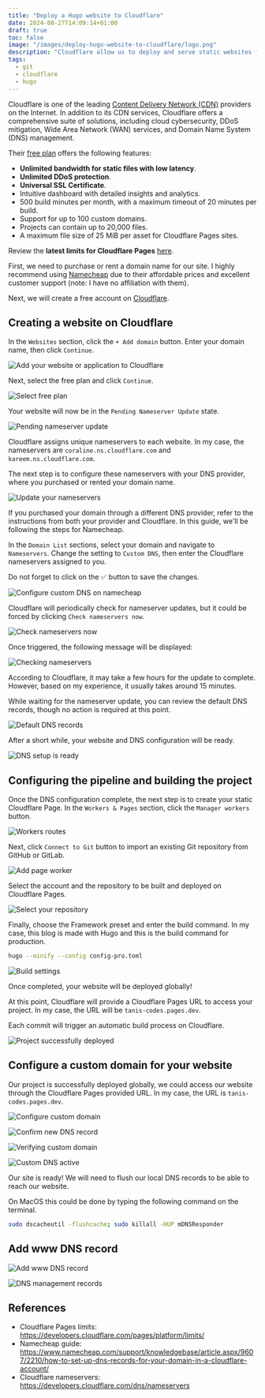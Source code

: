 ```yaml
---
title: "Deploy a Hugo website to Cloudflare"
date: 2024-08-27T14:09:14+01:00
draft: true
toc: false
image: "/images/deploy-hugo-website-to-cloudflare/logo.png"
description: "Cloudflare allow us to deploy and serve static websites for free using a GitHub or GitLab repository. Each commit will trigger an automatic build process on Cloudflare."
tags:
  - git
  - cloudflare
  - hugo
---
```


Cloudflare is one of the leading [Content Delivery Network (CDN)](https://en.wikipedia.org/wiki/Content_delivery_network) providers on the Internet. In addition to its CDN services, Cloudflare offers a comprehensive suite of solutions, including cloud cybersecurity, DDoS mitigation, Wide Area Network (WAN) services, and Domain Name System (DNS) management.

Their [free plan](https://www.cloudflare.com/plans/) offers the following features:
* **Unlimited bandwidth for static files with low latency**.
* **Unlimited DDoS protection**.
* **Universal SSL Certificate**. 
* Intuitive dashboard with detailed insights and analytics.
* 500 build minutes per month, with a maximum timeout of 20 minutes per build.
* Support for up to 100 custom domains.
* Projects can contain up to 20,000 files.
* A maximum file size of 25 MiB per asset for Cloudflare Pages sites.

Review the **latest limits for Cloudflare Pages** [here](https://developers.cloudflare.com/pages/platform/limits/).

First, we need to purchase or rent a domain name for our site. I highly recommend using [Namecheap](https://www.namecheap.com/) due to their affordable prices and excellent customer support (note: I have no affiliation with them).

Next, we will create a free account on [Cloudflare](https://cloudflare.com/).

## Creating a website on Cloudflare

In the `Websites` section, click the `+ Add domain` button. Enter your domain name, then click `Continue`.

![Add your website or application to Cloudflare](/images/deploy-hugo-website-to-cloudflare/add-site.png)

Next, select the free plan and click `Continue`.

![Select free plan](/images/deploy-hugo-website-to-cloudflare/select-free-plan.png)

Your website will now be in the `Pending Nameserver Update` state.

![Pending nameserver update](/images/deploy-hugo-website-to-cloudflare/pending-nameserver-update.png)

Cloudflare assigns unique nameservers to each website. In my case, the nameservers are `coraline.ns.cloudflare.com` and `kareem.ns.cloudflare.com`.

The next step is to configure these nameservers with your DNS provider, where you purchased or rented your domain name.

![Update your nameservers](/images/deploy-hugo-website-to-cloudflare/update-your-nameservers.png)

If you purchased your domain through a different DNS provider, refer to the instructions from both your provider and Cloudflare. In this guide, we'll be following the steps for Namecheap.

In the `Domain List` sections, select your domain and navigate to `Nameservers`. Change the setting to `Custom DNS`, then enter the Cloudflare nameservers assigned to you. 

Do not forget to click on the ✅ button to save the changes.

![Configure custom DNS on namecheap](/images/deploy-hugo-website-to-cloudflare/namecheap-custom-dns.png)

Cloudflare will periodically check for nameserver updates, but it could be forced by clicking `Check nameservers now`.

![Check nameservers now](/images/deploy-hugo-website-to-cloudflare/check-nameservers-now.png)

Once triggered, the following message will be displayed:

![Checking nameservers](/images/deploy-hugo-website-to-cloudflare/checking-nameservers.png)

According to Cloudflare, it may take a few hours for the update to complete. However, based on my experience, it usually takes around 15 minutes.

While waiting for the nameserver update, you can review the default DNS records, though no action is required at this point.

![Default DNS records](/images/deploy-hugo-website-to-cloudflare/default-dns-records.png)

After a short while, your website and DNS configuration will be ready.

![DNS setup is ready](/images/deploy-hugo-website-to-cloudflare/dns-ready.png)

## Configuring the pipeline and building the project

Once the DNS configuration complete, the next step is to create your static Cloudflare Page. In the `Workers & Pages` section, click the `Manager workers` button.

![Workers routes](/images/deploy-hugo-website-to-cloudflare/workers-routes.png)

Next, click `Connect to Git` button to import an existing Git repository from GitHub or GitLab.

![Add page worker](/images/deploy-hugo-website-to-cloudflare/add-page-worker.png)

Select the account and the repository to be built and deployed on Cloudflare Pages.

![Select your repository](/images/deploy-hugo-website-to-cloudflare/select-your-repository.png)

Finally, choose the Framework preset and enter the build command. In my case, this blog is made with Hugo and this is the build command for production.

```bash
hugo --minify --config config-pro.toml
```

![Build settings](/images/deploy-hugo-website-to-cloudflare/build-settings.png)

Once completed, your website will be deployed globally!

At this point, Cloudflare will provide a Cloudflare Pages URL to access your project. In my case, the URL will be `tanis-codes.pages.dev`. 

Each commit will trigger an automatic build process on Cloudflare.

![Project successfully deployed](/images/deploy-hugo-website-to-cloudflare/project-deployed.png)

## Configure a custom domain for your website

Our project is successfully deployed globally, we could access our website through the Cloudflare Pages provided URL. In my case, the URL is `tanis-codes.pages.dev`.

![Configure custom domain](/images/deploy-hugo-website-to-cloudflare/configure-custom-domain.png)

![Confirm new DNS record](/images/deploy-hugo-website-to-cloudflare/confirm-new-dns-record.png)

![Verifying custom domain](/images/deploy-hugo-website-to-cloudflare/verifying-custom-domain.png)

![Custom DNS active](/images/deploy-hugo-website-to-cloudflare/custom-dns-active.png)

Our site is ready! We will need to flush our local DNS records to be able to reach our website.

On MacOS this could be done by typing the following command on the terminal.

```bash
sudo dscacheutil -flushcache; sudo killall -HUP mDNSResponder
```

## Add www DNS record

![Add www DNS record](/images/deploy-hugo-website-to-cloudflare/add-www-record.png)

![DNS management records](/images/deploy-hugo-website-to-cloudflare/dns-management-records.png)


## References

* Cloudflare Pages limits: https://developers.cloudflare.com/pages/platform/limits/
* Namecheap guide: https://www.namecheap.com/support/knowledgebase/article.aspx/9607/2210/how-to-set-up-dns-records-for-your-domain-in-a-cloudflare-account/
* Cloudflare nameservers: https://developers.cloudflare.com/dns/nameservers